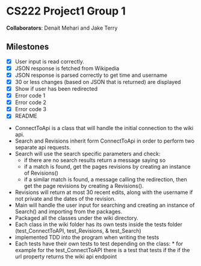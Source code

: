 # CS222 Project1 Group 1
**Collaborators**: Denait Mehari and Jake Terry

## Milestones
- [x] User input is read correctly.
- [x] JSON response is fetched from Wikipedia
- [x] JSON response is parsed correctly to get time and username
- [x] 30 or less changes (based on JSON that is returned) are displayed
- [x] Show if user has been redirected
- [x] Error code 1
- [x] Error code 2
- [x] Error code 3
- [x] README

* ConnectToApi is a class that will handle the initial connection to the wiki api.
* Search and Revisions inherit form ConnectToApi in order to perform two separate api requests.
* Search will use the search specific parameters and check:
  * if there are no search results return a message saying so
  * if a match is found, get the pages revisions by creating an instance of Revisions()
  * if a similar match is found, a message calling the redirection, then get the page revisions by creating a Revisions().
* Revisions will return at most 30 recent edits, along with the username if not private and the dates of the revision.
* Main will handle the user input for searching and creating an instance of Search() and importing from the packages.
* Packaged all the classes under the wiki directory.
* Each class in the wiki folder has its own tests inside the tests folder (test_ConnectToAPI, test_Revisions, & test_Search)
* implemented TDD into the program when writing the tests
* Each tests have their own tests to test depending on the class:
         * for example for the test_ConnectToAPI there is a test that tests if the if the url property returns the wiki api endpoint
  

